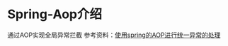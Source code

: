 # Spring-Aop介绍

通过AOP实现全局异常拦截
参考资料：[使用spring的AOP进行统一异常的处理](https://blog.csdn.net/weter_drop/article/details/103067641)
